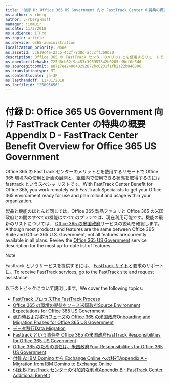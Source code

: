 ```yaml
---
title: '付録 D: Office 365 US Government 向け FastTrack Center の特典の概要'
ms.author: v-rberg
author: v-rberg-msft
manager: jimmuir
ms.date: 11/2/2018
ms.audience: ITPro
ms.topic: article
ms.service: o365-administration
localization_priority: None
ms.assetid: 5c619c4e-2ac5-4c2f-8d8c-acccff3b9b20
description: Office 365 の FastTrack センターのメリットとを使用するリモートで Office 365 環境内の使用と計画の展開と、組織内で使用できる状態を取得するのには fasttrack というスペシャ リストです。
ms.openlocfilehash: 725d6cb62f9a453c398957542b0285cd6ef0d6d6
ms.sourcegitcommit: a8717ee240040292872bc0231f1fb2a22b846806
ms.translationtype: MT
ms.contentlocale: ja-JP
ms.lasthandoff: 11/01/2018
ms.locfileid: "25895656"
---
```

# <a name="appendix-d---fasttrack-center-benefit-overview-for-office-365-us-government"></a><span data-ttu-id="27bc0-103">付録 D: Office 365 US Government 向け FastTrack Center の特典の概要</span><span class="sxs-lookup"><span data-stu-id="27bc0-103">Appendix D - FastTrack Center Benefit Overview for Office 365 US Government</span></span>

<span data-ttu-id="27bc0-104">Office 365 の FastTrack センターのメリットとを使用するリモートで Office 365 環境内の使用と計画の展開と、組織内で使用できる状態を取得するのには fasttrack というスペシャ リストです。</span><span class="sxs-lookup"><span data-stu-id="27bc0-104">With FastTrack Center Benefit for Office 365, you work remotely with FastTrack Specialists to get your Office 365 environment ready for use and plan rollout and usage within your organization.</span></span> 
  
<span data-ttu-id="27bc0-p101">製品と機能のほとんど同じでは、Office 365 製品ファミリと Office 365 の米国政府との間のすべての機能はすべてのプランでは、現在利用可能です。機能の最新のリストについては、 [Office 365 の米国政府](https://aka.ms/aboutgovcloud)サービスの説明を確認します。</span><span class="sxs-lookup"><span data-stu-id="27bc0-p101">Although most products and features are the same between Office 365 Suite and Office 365 U.S. Government, not all features are currently available in all plans. Review the [Office 365 US Government](https://aka.ms/aboutgovcloud) service description for the most up-to-date list of features.</span></span>

> [!NOTE]
> <span data-ttu-id="27bc0-107">Fasttrack というサービスを提供するには、 [FastTrack サイト](https://go.microsoft.com/fwlink/?linkid=780698)と要求のサポートに。</span><span class="sxs-lookup"><span data-stu-id="27bc0-107">To receive FastTrack services, go to the [FastTrack site](https://go.microsoft.com/fwlink/?linkid=780698) and request assistance.</span></span>  

<span data-ttu-id="27bc0-108">以下のトピックについて説明します。</span><span class="sxs-lookup"><span data-stu-id="27bc0-108">We cover the following topics:</span></span>
- [<span data-ttu-id="27bc0-109">FastTrack プロセス</span><span class="sxs-lookup"><span data-stu-id="27bc0-109">The FastTrack Process</span></span>](O365-fasttrack-process.md) 
- [<span data-ttu-id="27bc0-110">Office 365 の環境の期待をソース米国政府</span><span class="sxs-lookup"><span data-stu-id="27bc0-110">Source Environment Expectations for Office 365 US Government</span></span>](US-Gov-appendix-source-environment-expectations.md)   
- [<span data-ttu-id="27bc0-111">契約時および移行フェーズの Office 365 の米国政府</span><span class="sxs-lookup"><span data-stu-id="27bc0-111">Onboarding and Migration Phases for Office 365 US Government</span></span>](US-Gov-appendix-onboarding-and-migration.md)
- [<span data-ttu-id="27bc0-112">データ移行</span><span class="sxs-lookup"><span data-stu-id="27bc0-112">Data Migration</span></span>](O365-data-migration.md)    
- [<span data-ttu-id="27bc0-113">Fasttrack という責任を Office 365 の米国政府</span><span class="sxs-lookup"><span data-stu-id="27bc0-113">FastTrack Responsibilities for Office 365 US Government</span></span>](US-Gov-appendix-fasttrack-responsibilities.md)   
- [<span data-ttu-id="27bc0-114">Office 365 のための責任は、米国政府</span><span class="sxs-lookup"><span data-stu-id="27bc0-114">Your Responsibilities for Office 365 US Government</span></span>](US-Gov-appendix-your-responsibilities.md) 
- [<span data-ttu-id="27bc0-115">付録 A: IBM Domino から Exchange Online への移行</span><span class="sxs-lookup"><span data-stu-id="27bc0-115">Appendix A - Migration from IBM Domino to Exchange Online</span></span>](O365-from-ibm-domino-to-exchange-online.md)   
- [<span data-ttu-id="27bc0-116">付録 B: FastTrack センターの付加的な利点</span><span class="sxs-lookup"><span data-stu-id="27bc0-116">Appendix B - FastTrack Center Additional Benefit</span></span>](O365-fasttrack-additional-benefits.md)


